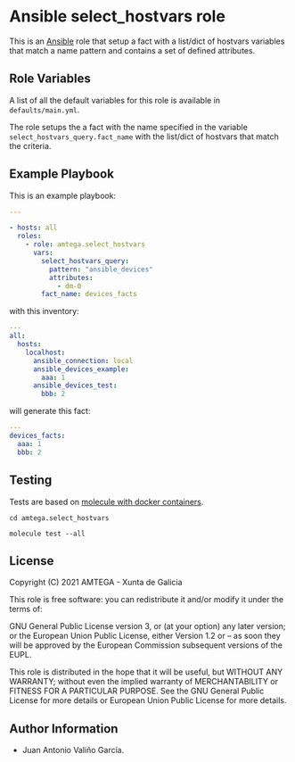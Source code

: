 # Ansible select_hostvars role

This is an [Ansible](http://www.ansible.com) role that setup a fact with a list/dict of hostvars variables that match a name pattern and contains a set of defined attributes.

## Role Variables

A list of all the default variables for this role is available in `defaults/main.yml`.

The role setups the a fact with the name specified in the variable `select_hostvars_query.fact_name` with the list/dict of hostvars that match the criteria.

## Example Playbook

This is an example playbook:

```yaml
---

- hosts: all
  roles:
    - role: amtega.select_hostvars
      vars:
        select_hostvars_query:
          pattern: "ansible_devices"
          attributes:
            - dm-0
        fact_name: devices_facts
```
with this inventory:

```yaml
---
all:
  hosts:
    localhost:
      ansible_connection: local
      ansible_devices_example:
        aaa: 1
      ansible_devices_test:
        bbb: 2

```
will generate this fact:

```yaml
---
devices_facts:
  aaa: 1
  bbb: 2
```

## Testing

Tests are based on [molecule with docker containers](https://molecule.readthedocs.io/en/latest/installation.html).

```shell
cd amtega.select_hostvars

molecule test --all
```

## License

Copyright (C) 2021 AMTEGA - Xunta de Galicia

This role is free software: you can redistribute it and/or modify it under the terms of:

GNU General Public License version 3, or (at your option) any later version; or the European Union Public License, either Version 1.2 or – as soon they will be approved by the European Commission ­subsequent versions of the EUPL.

This role is distributed in the hope that it will be useful, but WITHOUT ANY WARRANTY; without even the implied warranty of MERCHANTABILITY or FITNESS FOR A PARTICULAR PURPOSE.  See the GNU General Public License for more details or European Union Public License for more details.

## Author Information

- Juan Antonio Valiño García.
